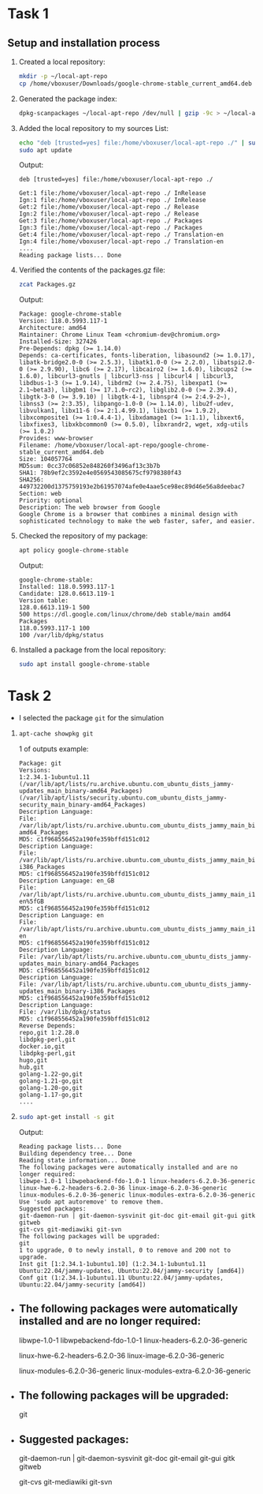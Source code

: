 # Task 1

## Setup and installation process

1. Created a local repository:
   
   ```sh
   mkdir -p ~/local-apt-repo
   cp /home/vboxuser/Downloads/google-chrome-stable_current_amd64.deb ~/local-apt-repo/
   ```

2. Generated the package index:
   
   ```sh
   dpkg-scanpackages ~/local-apt-repo /dev/null | gzip -9c > ~/local-apt-repo/Packages.gz
   ```

3. Added the local repository to my sources List:
   
   ```sh
   echo "deb [trusted=yes] file:/home/vboxuser/local-apt-repo ./" | sudo tee /etc/apt/sources.list.d/local-apt-repo.list
   sudo apt update
   ```
      
   Output:
   ```
   deb [trusted=yes] file:/home/vboxuser/local-apt-repo ./
   
   Get:1 file:/home/vboxuser/local-apt-repo ./ InRelease
   Ign:1 file:/home/vboxuser/local-apt-repo ./ InRelease
   Get:2 file:/home/vboxuser/local-apt-repo ./ Release
   Ign:2 file:/home/vboxuser/local-apt-repo ./ Release
   Get:3 file:/home/vboxuser/local-apt-repo ./ Packages
   Ign:3 file:/home/vboxuser/local-apt-repo ./ Packages
   Get:4 file:/home/vboxuser/local-apt-repo ./ Translation-en
   Ign:4 file:/home/vboxuser/local-apt-repo ./ Translation-en
   ....
   Reading package lists... Done
   ```

5. Verified the contents of the packages.gz file:
   
   ```sh
   zcat Packages.gz
   ```
   
   Output:
   ```
   Package: google-chrome-stable
   Version: 118.0.5993.117-1
   Architecture: amd64
   Maintainer: Chrome Linux Team <chromium-dev@chromium.org>
   Installed-Size: 327426
   Pre-Depends: dpkg (>= 1.14.0)
   Depends: ca-certificates, fonts-liberation, libasound2 (>= 1.0.17), libatk-bridge2.0-0 (>= 2.5.3), libatk1.0-0 (>= 2.2.0), libatspi2.0-0 (>= 2.9.90), libc6 (>= 2.17), libcairo2 (>= 1.6.0), libcups2 (>= 1.6.0), libcurl3-gnutls | libcurl3-nss | libcurl4 | libcurl3, libdbus-1-3 (>= 1.9.14), libdrm2 (>= 2.4.75), libexpat1 (>= 2.1~beta3), libgbm1 (>= 17.1.0~rc2), libglib2.0-0 (>= 2.39.4), libgtk-3-0 (>= 3.9.10) | libgtk-4-1, libnspr4 (>= 2:4.9-2~), libnss3 (>= 2:3.35), libpango-1.0-0 (>= 1.14.0), libu2f-udev, libvulkan1, libx11-6 (>= 2:1.4.99.1), libxcb1 (>= 1.9.2), libxcomposite1 (>= 1:0.4.4-1), libxdamage1 (>= 1:1.1), libxext6, libxfixes3, libxkbcommon0 (>= 0.5.0), libxrandr2, wget, xdg-utils (>= 1.0.2)
   Provides: www-browser
   Filename: /home/vboxuser/local-apt-repo/google-chrome-stable_current_amd64.deb
   Size: 104057764
   MD5sum: 0cc37c06852e848260f3496af13c3b7b
   SHA1: 78b9ef2c3592e4e0569543085675cf9798380f43
   SHA256: 449732200d1375759193e2b61957074afe0e4aae5ce98ec89d46e56a8deebac7
   Section: web
   Priority: optional
   Description: The web browser from Google
   Google Chrome is a browser that combines a minimal design with sophisticated technology to make the web faster, safer, and easier.
   ```
   
6. Checked the repository of my package:
   
   ```sh
   apt policy google-chrome-stable
   ```
   
   Output:
   ```
   google-chrome-stable:
   Installed: 118.0.5993.117-1
   Candidate: 128.0.6613.119-1
   Version table:
   128.0.6613.119-1 500
   500 https://dl.google.com/linux/chrome/deb stable/main amd64 Packages
   118.0.5993.117-1 100
   100 /var/lib/dpkg/status
   ```

8. Installed a package from the local repository:
    
   ```sh
   sudo apt install google-chrome-stable
   ```


# Task 2
- I selected the package `git` for the simulation

1. ```sh
   apt-cache showpkg git
   ```

   1 of outputs example:
   ```
   Package: git
   Versions:
   1:2.34.1-1ubuntu1.11 (/var/lib/apt/lists/ru.archive.ubuntu.com_ubuntu_dists_jammy-updates_main_binary-amd64_Packages) (/var/lib/apt/lists/security.ubuntu.com_ubuntu_dists_jammy-security_main_binary-amd64_Packages)
   Description Language:
   File: /var/lib/apt/lists/ru.archive.ubuntu.com_ubuntu_dists_jammy_main_binary-amd64_Packages
   MD5: c1f968556452a190fe359bffd151c012
   Description Language: 
   File: /var/lib/apt/lists/ru.archive.ubuntu.com_ubuntu_dists_jammy_main_binary-i386_Packages
   MD5: c1f968556452a190fe359bffd151c012
   Description Language: en_GB
   File: /var/lib/apt/lists/ru.archive.ubuntu.com_ubuntu_dists_jammy_main_i18n_Translation-en%5fGB
   MD5: c1f968556452a190fe359bffd151c012
   Description Language: en
   File: /var/lib/apt/lists/ru.archive.ubuntu.com_ubuntu_dists_jammy_main_i18n_Translation-en
   MD5: c1f968556452a190fe359bffd151c012
   Description Language: 
   File: /var/lib/apt/lists/ru.archive.ubuntu.com_ubuntu_dists_jammy-updates_main_binary-amd64_Packages
   MD5: c1f968556452a190fe359bffd151c012
   Description Language: 
   File: /var/lib/apt/lists/ru.archive.ubuntu.com_ubuntu_dists_jammy-updates_main_binary-i386_Packages
   MD5: c1f968556452a190fe359bffd151c012
   Description Language: 
   File: /var/lib/dpkg/status
   MD5: c1f968556452a190fe359bffd151c012
   Reverse Depends: 
   repo,git 1:2.28.0
   libdpkg-perl,git
   docker.io,git
   libdpkg-perl,git
   hugo,git
   hub,git
   golang-1.22-go,git
   golang-1.21-go,git
   golang-1.20-go,git
   golang-1.17-go,git
   ....
   ```

2. ```sh
   sudo apt-get install -s git
   ```


   Output: 
   ```
   Reading package lists... Done
   Building dependency tree... Done
   Reading state information... Done
   The following packages were automatically installed and are no longer required:
   libwpe-1.0-1 libwpebackend-fdo-1.0-1 linux-headers-6.2.0-36-generic
   linux-hwe-6.2-headers-6.2.0-36 linux-image-6.2.0-36-generic
   linux-modules-6.2.0-36-generic linux-modules-extra-6.2.0-36-generic
   Use 'sudo apt autoremove' to remove them.
   Suggested packages:
   git-daemon-run | git-daemon-sysvinit git-doc git-email git-gui gitk gitweb
   git-cvs git-mediawiki git-svn
   The following packages will be upgraded:
   git
   1 to upgrade, 0 to newly install, 0 to remove and 200 not to upgrade.
   Inst git [1:2.34.1-1ubuntu1.10] (1:2.34.1-1ubuntu1.11 Ubuntu:22.04/jammy-updates, Ubuntu:22.04/jammy-security [amd64])
   Conf git (1:2.34.1-1ubuntu1.11 Ubuntu:22.04/jammy-updates, Ubuntu:22.04/jammy-security [amd64])
   ```

- ## The following packages were automatically installed and are no longer required:
  
  libwpe-1.0-1 libwpebackend-fdo-1.0-1 linux-headers-6.2.0-36-generic
  
  linux-hwe-6.2-headers-6.2.0-36 linux-image-6.2.0-36-generic
  
  linux-modules-6.2.0-36-generic linux-modules-extra-6.2.0-36-generic

- ## The following packages will be upgraded:
  git

- ## Suggested packages:
  git-daemon-run | git-daemon-sysvinit git-doc git-email git-gui gitk gitweb
  
  git-cvs git-mediawiki git-svn
